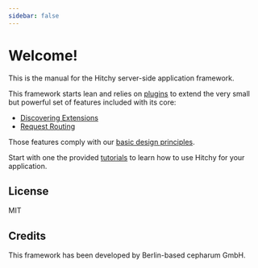 ```yaml
---
sidebar: false
---
```


# Welcome!

This is the manual for the Hitchy server-side application framework. 

This framework starts lean and relies on [plugins](plugins) to extend the very small but powerful set of features included with its core:

* [Discovering Extensions](internals/extension-discovery)
* [Request Routing](internals/routing-basics)

Those features comply with our [basic design principles](principles).

Start with one the provided [tutorials](tutorials/) to learn how to use Hitchy for your application.


## License

MIT

## Credits

This framework has been developed by Berlin-based cepharum GmbH.
